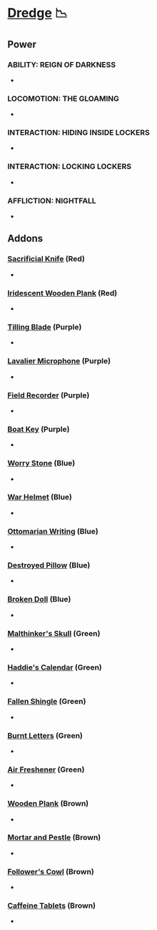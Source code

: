 # [Dredge](<https://deadbydaylight.wiki.gg/wiki/The_Dredge>) 📉

## Power

### ABILITY: REIGN OF DARKNESS

-


### LOCOMOTION: THE GLOAMING

-


### INTERACTION: HIDING INSIDE LOCKERS

-


### INTERACTION: LOCKING LOCKERS

-


### AFFLICTION: NIGHTFALL

-


## Addons

### [Sacrificial Knife](<https://deadbydaylight.wiki.gg/wiki/Sacrificial_Knife>) (Red)

-


### [Iridescent Wooden Plank](<https://deadbydaylight.wiki.gg/wiki/Iridescent_Wooden_Plank>) (Red)

-


### [Tilling Blade](<https://deadbydaylight.wiki.gg/wiki/Tilling_Blade>) (Purple)

-


### [Lavalier Microphone](<https://deadbydaylight.wiki.gg/wiki/Lavalier_Microphone>) (Purple)

-


### [Field Recorder](<https://deadbydaylight.wiki.gg/wiki/Field_Recorder>) (Purple)

-


### [Boat Key](<https://deadbydaylight.wiki.gg/wiki/Boat_Key>) (Purple)

-


### [Worry Stone](<https://deadbydaylight.wiki.gg/wiki/Worry_Stone>) (Blue)

-


### [War Helmet](<https://deadbydaylight.wiki.gg/wiki/War_Helmet>) (Blue)

-


### [Ottomarian Writing](<https://deadbydaylight.wiki.gg/wiki/Ottomarian_Writing>) (Blue)

-


### [Destroyed Pillow](<https://deadbydaylight.wiki.gg/wiki/Destroyed_Pillow>) (Blue)

-


### [Broken Doll](<https://deadbydaylight.wiki.gg/wiki/Broken_Doll>) (Blue)

-


### [Malthinker's Skull](<https://deadbydaylight.wiki.gg/wiki/Malthinker%27s_Skull>) (Green)

-


### [Haddie's Calendar](<https://deadbydaylight.wiki.gg/wiki/Haddie%27s_Calendar>) (Green)

-


### [Fallen Shingle](<https://deadbydaylight.wiki.gg/wiki/Fallen_Shingle>) (Green)

-


### [Burnt Letters](<https://deadbydaylight.wiki.gg/wiki/Burnt_Letters>) (Green)

-


### [Air Freshener](<https://deadbydaylight.wiki.gg/wiki/Air_Freshener>) (Green)

-


### [Wooden Plank](<https://deadbydaylight.wiki.gg/wiki/Wooden_Plank>) (Brown)

-


### [Mortar and Pestle](<https://deadbydaylight.wiki.gg/wiki/Mortar_and_Pestle>) (Brown)

-


### [Follower's Cowl](<https://deadbydaylight.wiki.gg/wiki/Follower%27s_Cowl>) (Brown)

-


### [Caffeine Tablets](<https://deadbydaylight.wiki.gg/wiki/Caffeine_Tablets>) (Brown)

-
